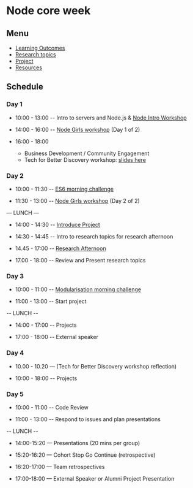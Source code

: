 # Node core week

## Menu

- [Learning Outcomes](./learning-outcomes.md)
- [Research topics](./research-afternoon.md)
- [Project](./project.md)
- [Resources](./resources.md)

## Schedule

### Day 1

- 10:00 - 13:00
  -- Intro to servers and Node.js
  & [Node Intro Workshop](https://github.com/foundersandcoders/Node-Intro-Workshop)

- 14:00 - 16:00
  -- [Node Girls workshop](https://github.com/node-girls/workshop-cms) (Day 1 of 2)

- 16:00 - 18:00 <br>
    - Business Development / Community Engagement
    - Tech for Better Discovery workshop: [slides here](https://facresources.com/slides/tfb-discovery-workshop.html#/)

### Day 2

- 10:00 - 11:30
  -- [ES6 morning challenge](./morning-challenge-day-2.md)

- 11:30 - 13:00
  -- [Node Girls workshop](https://github.com/node-girls/workshop-cms) (Day 2 of 2)

— LUNCH —

- 14:00 - 14:30
  -- [Introduce Project](./project.md)

- 14:30 - 14:45
  -- Intro to research topics for research afternoon

- 14.45 - 17:00
  -- [Research Afternoon](./research-afternoon.md)

- 17.00 - 18:00
  -- Review and Present research topics

### Day 3

- 10:00 - 11:00
  -- [Modularisation morning challenge](./morning-challenge-day-3.md)

- 11:00 - 13:00
  -- Start project

-- LUNCH --

- 14:00 - 17:00
  -- Projects

- 17:00 - 18:00
  -- External speaker

### Day 4

- 10.00 - 10.20 — (Tech for Better Discovery workshop reflection)

- 10:00 - 18:00
  -- Projects

### Day 5

- 10:00 - 11:00
  -- Code Review

- 11:00 - 13:00
  -- Respond to issues and plan presentations

-- LUNCH --

- 14:00-15:20 — Presentations (20 mins per group)

- 15:20-16:20 — Cohort Stop Go Continue (retrospective)

- 16:20-17:00 — Team retrospectives

- 17:00-18:00 — External Speaker or Alumni Project Presentation
